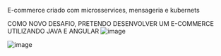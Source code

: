 E-commerce criado com microsservices, mensageria e kubernets

COMO NOVO DESAFIO, PRETENDO DESENVOLVER UM E-COMMERCE UTILIZANDO JAVA E ANGULAR
![image](https://github.com/ThyagoMartins0/E-box/assets/58978196/a692c9e2-d474-4f2c-8ea9-77ed0a60b63e)

![image](https://github.com/ThyagoMartins0/E-box/assets/58978196/8531b2e1-e54a-47e4-95de-d5d68f1084f9)

